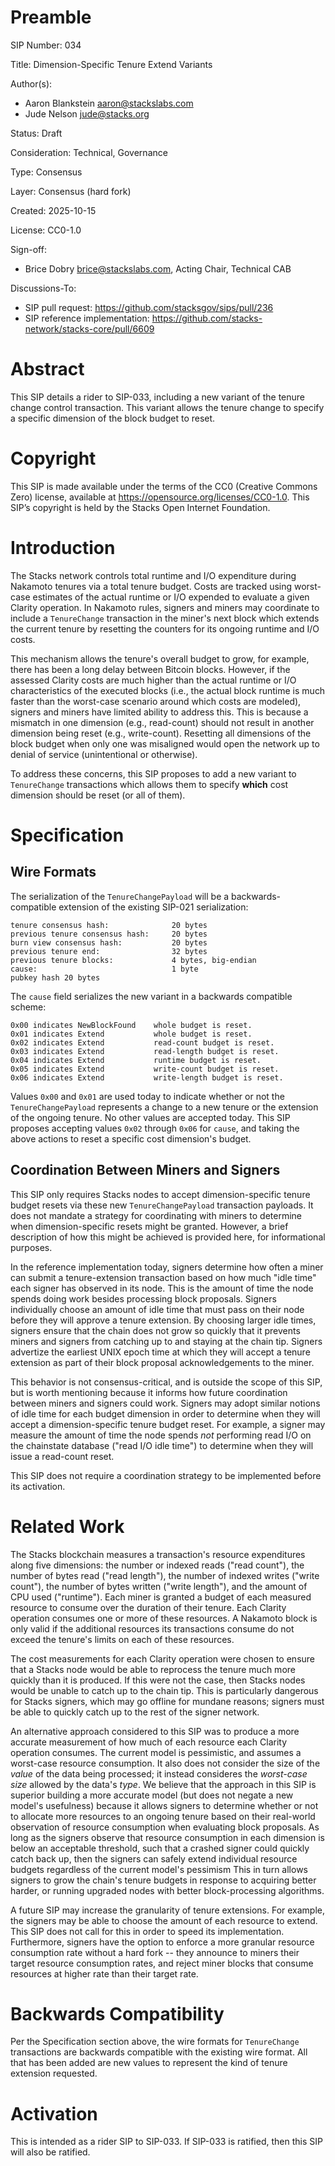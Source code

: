 # Preamble

SIP Number: 034

Title: Dimension-Specific Tenure Extend Variants 

Author(s):

- Aaron Blankstein <aaron@stackslabs.com>
- Jude Nelson <jude@stacks.org>

Status: Draft

Consideration: Technical, Governance

Type: Consensus

Layer: Consensus (hard fork)

Created: 2025-10-15

License: CC0-1.0

Sign-off:
- Brice Dobry <brice@stackslabs.com>, Acting Chair, Technical CAB

Discussions-To: 
* SIP pull request: https://github.com/stacksgov/sips/pull/236
* SIP reference implementation: https://github.com/stacks-network/stacks-core/pull/6609

# Abstract

This SIP details a rider to SIP-033, including a new variant of the tenure change
control transaction. This variant allows the tenure change to specify a specific 
dimension of the block budget to reset.

# Copyright

This SIP is made available under the terms of the CC0 (Creative Commons Zero)
license, available at https://opensource.org/licenses/CC0-1.0. This SIP’s
copyright is held by the Stacks Open Internet Foundation.

# Introduction

The Stacks network controls total runtime and I/O expenditure during Nakamoto tenures
via a total tenure budget. Costs are tracked using worst-case estimates of the actual
runtime or I/O expended to evaluate a given Clarity operation. In Nakamoto rules,
signers and miners may coordinate to include a `TenureChange` transaction in the miner's
next block which extends the current tenure by resetting the counters for its ongoing
runtime and I/O costs.

This mechanism allows the tenure's overall budget to grow, for example, there has been a long
delay between Bitcoin blocks.  However, if the assessed Clarity costs are much higher
than the actual runtime or I/O characteristics of the executed blocks (i.e., the actual
block runtime is much faster than the worst-case scenario around which costs are modeled),
signers and miners have limited ability to address this. This is because a mismatch in one
dimension (e.g., read-count) should not result in another dimension being reset (e.g., write-count).
Resetting all dimensions of the block budget when only one was misaligned would open the
network up to denial of service (unintentional or otherwise).

To address these concerns, this SIP proposes to add a new variant to `TenureChange` transactions
which allows them to specify **which** cost dimension should be reset (or all of them).

# Specification

## Wire Formats

The serialization of the `TenureChangePayload` will be a backwards-compatible extension of
the existing SIP-021 serialization:

```
tenure consensus hash:	            20 bytes
previous tenure consensus hash:     20 bytes
burn view consensus hash:	        20 bytes
previous tenure end:	            32 bytes
previous tenure blocks:             4 bytes, big-endian
cause:                              1 byte
pubkey hash	20 bytes
```

The `cause` field serializes the new variant in a backwards compatible scheme:

```
0x00 indicates NewBlockFound    whole budget is reset.
0x01 indicates Extend           whole budget is reset.
0x02 indicates Extend           read-count budget is reset.
0x03 indicates Extend           read-length budget is reset.
0x04 indicates Extend           runtime budget is reset.
0x05 indicates Extend           write-count budget is reset.
0x06 indicates Extend           write-length budget is reset.
```

Values `0x00` and `0x01` are used today to indicate whether or not the
`TenureChangePayload` represents a change to a new tenure or the extension
of the ongoing tenure.  No other values are accepted today.
This SIP proposes accepting values `0x02` through `0x06` for `cause`, and taking
the above actions to reset a specific cost dimension's budget.

## Coordination Between Miners and Signers

This SIP only requires Stacks nodes to accept dimension-specific tenure budget
resets via these new `TenureChangePayload` transaction payloads.  It does
not mandate a strategy for coordinating with miners to determine when
dimension-specific resets might be granted.  However, a brief description of how
this might be achieved is provided here, for informational purposes.

In the reference implementation today, signers determine how often a miner can
submit a tenure-extension transaction based on how much "idle time" each signer has
observed in its node.  This is the amount of time the node spends doing work
besides processing block proposals.  Signers individually choose an amount of
idle time that must pass on their node before they will approve a tenure
extension.  By choosing larger idle times, signers ensure that the chain does
not grow so quickly that it prevents miners and signers from catching up to and
staying at the chain tip.  Signers advertize the earliest UNIX epoch time at
which they will accept a tenure extension as part of their block proposal
acknowledgements to the miner.

This behavior is not consensus-critical, and is outside the scope of this SIP,
but is worth mentioning because it informs how future coordination between miners
and signers could work.  Signers may adopt similar notions of idle time for each
budget dimension in order to determine when they will accept a
dimension-specific tenure budget reset.  For example, a signer may measure
the amount of time the node spends _not_ performing read I/O on the chainstate database
("read I/O idle time") to determine when they will issue a read-count reset.

This SIP does not require a coordination strategy to be implemented before its
activation.

# Related Work

The Stacks blockchain measures a transaction's resource expenditures along five
dimensions:  the number or indexed reads ("read count"), the number of bytes
read ("read length"), the number of indexed writes ("write count"), the number
of bytes written ("write length"), and the amount of CPU used ("runtime").  Each
miner is granted a budget of each measured resource to consume over the duration
of their tenure.  Each Clarity operation consumes one or more of these
resources.  A Nakamoto block is only valid if the additional resources its
transactions consume do not exceed the tenure's limits on each of these
resources.

The cost measurements for each Clarity operation were chosen to
ensure that a Stacks node would be able to reprocess the tenure much more
quickly than it is produced.  If this were not the case, then Stacks nodes would
be unable to catch up to the chain tip.  This is particularly dangerous for
Stacks signers, which may go offline for mundane reasons; signers must be able
to quickly catch up to the rest of the signer network.

An alternative approach considered to this SIP was to produce a more accurate
measurement of how much of each resource each Clarity operation consumes.  The
current model is pessimistic, and assumes a worst-case resource consumption.  It
also does not consider the size of the _value_ of the data being processed; it
instead consideres the _worst-case size_ allowed by the data's _type_.
We believe that the approach in this SIP is superior building a more accurate
model (but does not negate a new model's usefulness) because it allows
signers to determine whether or not to allocate more resources to an ongoing
tenure based on their real-world observation of resource consumption when
evaluating block proposals.  As long as the signers observe that resource
consumption in each dimension is below an acceptable threshold, such that a
crashed signer could quickly catch back up, then the signers can safely extend
individual resource budgets regardless of the current model's pessimism
This in turn allows signers to grow the chain's tenure budgets in response
to acquiring better harder, or running upgraded nodes with better
block-processing algorithms.

A future SIP may increase the granularity of tenure extensions.  For example,
the signers may be able to choose the amount of each resource to extend.
This SIP does not call for this in order to speed its implementation.
Furthermore, signers have the option to enforce a more granular resource
consumption rate without a hard fork -- they announce to miners their target
resource consumption rates, and reject miner blocks that consume resources at
higher rate than their target rate.

# Backwards Compatibility

Per the Specification section above, the wire formats for `TenureChange`
transactions are backwards compatible with the existing wire format.  All that
has been added are new values to represent the kind of tenure extension
requested.

# Activation

This is intended as a rider SIP to SIP-033. If SIP-033 is ratified, then this
SIP will also be ratified.

